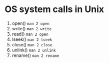 # OS system calls in Unix

1. open() ```man 2 open```
2. write() ```man 2 write```
3. read()  ```man 2 open```
4. lseek() ```man 2 lseek```
5. close() ```man 2 close```
6. unlink() ```man 2 unlink```
7. rename() ```man 2 rename```


